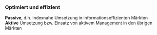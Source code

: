 ---
---
### Optimiert und effizient

**Passive**, d.h. indexnahe Umsetzung in informationseffizienten Märkten  
**Aktive** Umsetzung bzw. Einsatz von aktivem Management in den übrigen Märkten